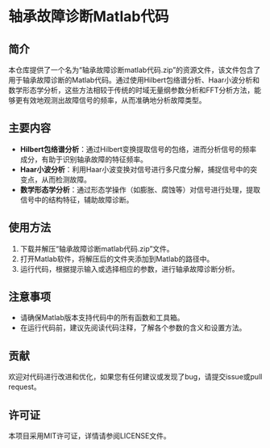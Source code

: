 # 轴承故障诊断Matlab代码

## 简介

本仓库提供了一个名为“轴承故障诊断matlab代码.zip”的资源文件，该文件包含了用于轴承故障诊断的Matlab代码。通过使用Hilbert包络谱分析、Haar小波分析和数学形态学分析，这些方法相较于传统的时域无量纲参数分析和FFT分析方法，能够更有效地观测出故障信号的频率，从而准确地分析故障类型。

## 主要内容

- **Hilbert包络谱分析**：通过Hilbert变换提取信号的包络，进而分析信号的频率成分，有助于识别轴承故障的特征频率。
- **Haar小波分析**：利用Haar小波变换对信号进行多尺度分解，捕捉信号中的突变点，从而检测故障。
- **数学形态学分析**：通过形态学操作（如膨胀、腐蚀等）对信号进行处理，提取信号中的结构特征，辅助故障诊断。

## 使用方法

1. 下载并解压“轴承故障诊断matlab代码.zip”文件。
2. 打开Matlab软件，将解压后的文件夹添加到Matlab的路径中。
3. 运行代码，根据提示输入或选择相应的参数，进行轴承故障诊断分析。

## 注意事项

- 请确保Matlab版本支持代码中的所有函数和工具箱。
- 在运行代码前，建议先阅读代码注释，了解各个参数的含义和设置方法。

## 贡献

欢迎对代码进行改进和优化，如果您有任何建议或发现了bug，请提交issue或pull request。

## 许可证

本项目采用MIT许可证，详情请参阅LICENSE文件。